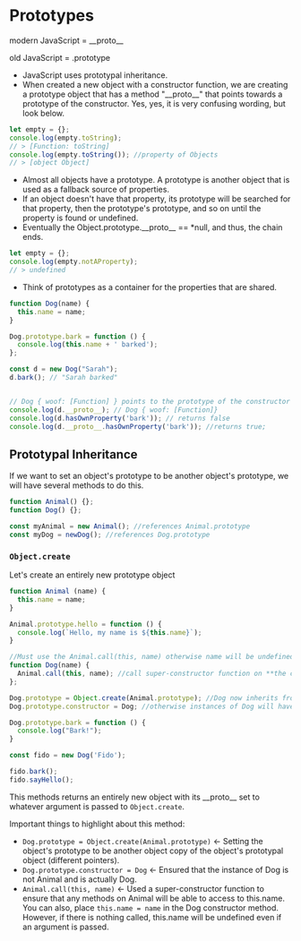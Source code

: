 # Prototypes

modern JavaScript = \_\_proto\_\_

old JavaScript = .prototype


* JavaScript uses prototypal inheritance.
* When created a new object with a constructor function, we are creating a prototype object that has a method "\_\_proto\_\_" that points towards a prototype of the constructor. Yes, yes, it is very confusing wording, but look below.

``` JavaScript
let empty = {};
console.log(empty.toString);
// > [Function: toString]
console.log(empty.toString()); //property of Objects
// > [object Object]
```

* Almost all objects have a prototype. A prototype is another object that is used as a fallback source of properties.
* If an object doesn't have that property, its prototype will be searched for that property, then the prototype's prototype, and so on until the property is found or undefined.
* Eventually the Object.prototype.\_\_proto\_\_ == \*null, and thus, the chain ends.

``` JavaScript
let empty = {};
console.log(empty.notAProperty);
// > undefined
```

* Think of prototypes as a container for the properties that are shared.

``` JavaScript
function Dog(name) {
  this.name = name;
}

Dog.prototype.bark = function () {
  console.log(this.name + ' barked');
};

const d = new Dog("Sarah");
d.bark(); // "Sarah barked"


// Dog { woof: [Function] } points to the prototype of the constructor function(which is an object)
console.log(d.__proto__); // Dog { woof: [Function]}
console.log(d.hasOwnProperty('bark')); // returns false
console.log(d.__proto__.hasOwnProperty('bark')); //returns true;
```

## Prototypal Inheritance

If we want to set an object's prototype to be another object's prototype, we will have several methods to do this.

``` JavaScript
function Animal() {};
function Dog() {};

const myAnimal = new Animal(); //references Animal.prototype
const myDog = newDog(); //references Dog.prototype
```

### `Object.create`

Let's create an entirely new prototype object
``` JavaScript
function Animal (name) {
  this.name = name;
}

Animal.prototype.hello = function () {
  console.log(`Hello, my name is ${this.name}`);
}

//Must use the Animal.call(this, name) otherwise name will be undefined when using object.hello().
function Dog(name) {
  Animal.call(this, name); //call super-constructor function on **the current 'Dog' instance**
};

Dog.prototype = Object.create(Animal.prototype); //Dog now inherits from Animal
Dog.prototype.constructor = Dog; //otherwise instances of Dog will have 'instance.constructor === Animal'

Dog.prototype.bark = function () {
  console.log("Bark!");
}

const fido = new Dog('Fido');

fido.bark();
fido.sayHello();
```
This methods returns an entirely new object with its \_\_proto\_\_ set to whatever argument is passed to `Object.create`.

Important things to highlight about this method:
* `Dog.prototype = Object.create(Animal.prototype)` <- Setting the object's prototype to be another object copy of the object's prototypal object (different pointers).
* `Dog.prototype.constructor = Dog` <- Ensured that the instance of Dog is not Animal and is actually Dog.
* `Animal.call(this, name)` <- Used a super-constructor function to ensure that any methods on Animal will be able to access to this.name. You can also, place `this.name = name` in the Dog constructor method. However, if there is nothing called, this.name will be undefined even if an argument is passed.
